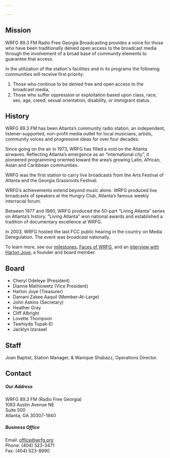 ```yaml
---

---
```

## Mission

WRFG 89.3 FM Radio Free Georgia Broadcasting provides a voice for those who have been traditionally denied open access to the broadcast media through the involvement of a broad base of community elements to guarantee that access.

In the utilization of the station's facilities and in its programs the following communities will receive first priority:

1. Those who continue to be denied free and open access to the broadcast media,
2. Those who suffer oppression or exploitation based upon class, race, sex, age, creed, sexual orientation, disability, or immigrant status.

## History

WRFG 89.3 FM has been Atlanta’s community radio station, an independent, listener-supported, non-profit media outlet for local musicians, artists, community voices and progressive ideas for over four decades.

Since going on the air in 1973, WRFG has filled a void on the Atlanta airwaves. Reflecting Atlanta’s emergence as an “international city”, it pioneered programming oriented toward the area’s growing Latin, African, Asian and Caribbean communities.

WRFG was the first station to carry live broadcasts from the Arts Festival of Atlanta and the Georgia Grassroots Festival.

WRFG’s achievements extend beyond music alone. WRFG produced live broadcasts of speakers at the Hungry Club, Atlanta’s famous weekly interracial forum.

Between 1977 and 1980, WRFG produced the 50-part “Living Atlanta” series on Atlanta’s history. “Living Atlanta” won national awards and established a tradition of documentary excellence at WRFG.

In 2003, WRFG hosted the last FCC public hearing in the country on Media Deregulation. The event was broadcast nationally.

To learn more, see our [milestones](/uploads/historical-milstones.pdf), [Faces of WRFG](https://www.youtube.com/watch?v=QfLwA29AthI), and an [interview with Harlon Joye](/uploads/interview-with-harlon-joye.pdf), a founder and board member.

## Board

* Cheryl Odeleye (President)
* Dianne Mathiowetz (Vice President)
* Harlon Joye (Treasurer)
* Damani Zakee Aaquil (Member-At-Large)
* John Askins (Secretary)
* Heather Gray
* Cliff Albright
* Lovette Thompson
* Tawhiyda Tupak-El
* Jacklyn Izsraael

## Staff

Joan Baptist, Station Manager, & Wanique Shabazz, Operations Director.

## Contact

##### Our Address

WRFG 89.3 FM (Radio Free Georgia)  
1083 Austin Avenue NE  
Suite 500  
Atlanta, GA 30307-1940

##### Business Office

Email: office@wrfg.org  
Phone: (404) 523-3471  
Fax: (404) 523-8990
